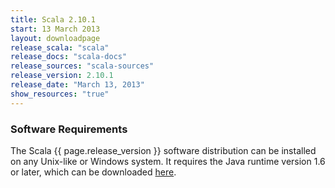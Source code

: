 ```yaml
---
title: Scala 2.10.1
start: 13 March 2013
layout: downloadpage
release_scala: "scala"
release_docs: "scala-docs"
release_sources: "scala-sources"
release_version: 2.10.1
release_date: "March 13, 2013"
show_resources: "true"
---
```


### Software Requirements

The Scala {{ page.release_version }} software distribution can be installed on any Unix-like or Windows system.
It requires the Java runtime version 1.6 or later, which can be downloaded [here](http://www.java.com/).

